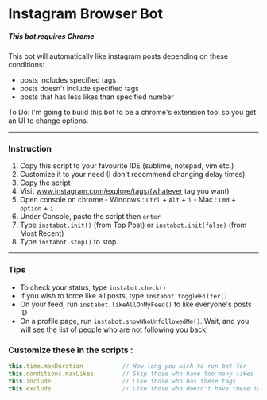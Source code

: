 # Instagram Browser Bot

##### *This bot requires Chrome*

This bot will automatically like instagram posts depending on these conditions:
  * posts includes specified tags
  * posts doesn't include specified tags
  * posts that has less likes than specified number

To Do: I'm going to build this bot to be a chrome's extension tool so you get an UI to change options.

---
### Instruction

  1. Copy this script to your favourite IDE (sublime, notepad, vim etc.)
  2. Customize it to your need (I don't recommend changing delay times)
  3. Copy the script
  4. Visit www.instagram.com/explore/tags/(whatever tag you want)
  5. Open console on chrome
    - Windows : `Ctrl` + `Alt` + `i`
    - Mac : `Cmd` + `option` + `i`
  6. Under Console, paste the script then `enter`
  7. Type `instabot.init()` (from Top Post) or `instabot.init(false)` (from Most Recent)
  8. Type `instabot.stop()` to stop.

---

### Tips

* To check your status, type `instabot.check()`
* If you wish to force like all posts, type `instabot.toggleFilter()`
* On your feed, run `instabot.likeAllOnMyFeed()` to like everyone's posts :D
* On a profile page, run `instabot.showWhoUnfollowedMe()`. Wait, and you will see the list of people who are not following you back!

### Customize these in the scripts :
```js
this.time.maxDuration           // How long you wish to run bot for
this.conditions.maxLikes        // Skip those who have too many likes
this.include                    // Like those who has these tags
this.exclude                    // Like those who doesn't have these tags
```

